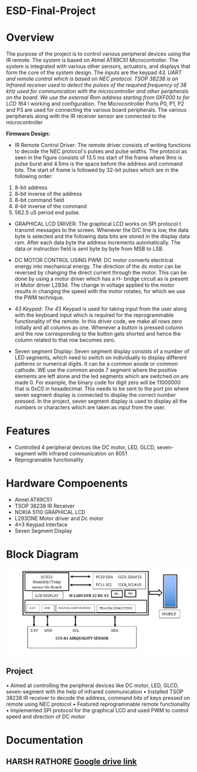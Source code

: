 # ESD-Final-Project

# Overview
The purpose of the project is to control various peripheral devices using the IR remote. The system is based on Atmel AT89C51 Microcontroller. The system is integrated with various other sensors, actuators, and displays that form the core of the system design. The inputs are the keypad 4*3, UART and remote control which is based on NEC protocol. TSOP 38238 is an Infrared receiver used to detect the pulses of the required frequency of 38 kHz used for communication with the microcontroller and other peripherals on the board. We use the external Rom address starting from 0XF000 to for LCD 16*4 l working and configuration. The Microcontroller Ports P0, P1, P2 and P3 are used for connecting the various board peripherals. The various peripherals along with the IR receiver sensor are connected to the microcontroller

**Firmware Design:**

-   IR Remote Control Driver:
The remote driver consists of writing functions to decode the NEC protocol's pulses and pulse widths. The protocol as seen in the figure consists of 13.5 ms start of the frame where 9ms is pulse burst and 4.5ms is the space before the address and command bits. The start of frame is followed by 32-bit pulses which are in the following order:
1. 8-bit address
2. 8-bit inverse of the address
3. 8-bit command field
4. 8-bit inverse of the command
5. 562.5 uS period end pulse.

-    GRAPHICAL LCD DRIVER:
The graphical LCD works on SPI protocol t transmit messages to the screen. Whenever the D/C line is low, the data byte is selected and the following data bits are stored in the display data ram. After each data byte the address increments automatically. The data or instruction field is sent byte by byte from MSB to LSB.

-    DC MOTOR CONTROL USING PWM:
DC motor converts electrical energy into mechanical energy. The direction of the dc motor can be reversed by changing the direct current through the motor. This can be done by using a motor driver which has a H- bridge circuit as is present in Motor driver L293d.
The change in voltage applied to the motor results in changing the speed with the motor rotates, for which we use the PWM technique.

-    4*3 Keypad:
The 4*3 Keypad is used for taking input from the user along with the keyboard input which is required for the reprogrammable functionality of the remote. In this driver code, we make all rows zero initially and all columns as one. Whenever a button is pressed column and the row corresponding to the button gets shorted and hence the column related to that row becomes zero.

-    Seven segment Display:
Seven segment display consists of a number of LED segments, which need to switch on individually to display different patterns or numerical digits. It can be a common anode or common cathode. WE use the common anode 7 segment where the positive elements are left alone and the led segments which are switched on are made 0. For example, the binary code for digit zero will be 11000000 that is 0xC0 in hexadecimal. This needs to be sent to the port pin where seven segment display is connected to display the correct number pressed. In the project, seven segment display is used to display all the numbers or characters which are taken as input from the user.

# Features 
* Controlled 4 peripheral devices like DC motor, LED, GLCD, seven-segment with infrared communication on 8051
* Reprogramable functionality

# Hardware Compoenents
* Atmel AT89C51
* TSOP 38238 IR Receiver
* NOKIA 5110 GRAPHICAL LCD
* L293DNE Motor driver and Dc motor
* 4*3 Keypad Interface
* Seven Segment Display

# Block Diagram
![](https://github.com/HARSH1911RATHORE/IOT_final_project_spring_2020/blob/master/BLOCK_DIAGRAM_IOT.png)

## [](https://github.com/HARSH1911RATHORE/IOT_final_project_spring_2020/tree/1262f5e660c0273681406807c0b4457386b7123b#project-status)Project
•	Aimed at controlling the peripheral devices like DC motor, LED, GLCD, seven-segment with the help of infrared communication
•	Installed TSOP 38238 IR receiver to decode the address, command bits of keys pressed on remote using NEC protocol
•	Featured reprogrammable remote functionality 
•	Implemented SPI protocol for the graphical LCD and used PWM to control speed and direction of DC motor

# Documentation
## HARSH RATHORE [](https://github.com/HARSH1911RATHORE/IOT_final_project_spring_2020/tree/1262f5e660c0273681406807c0b4457386b7123b#google-drive-link)[Google drive link](https://drive.google.com/drive/u/1/folders/1FM8G4nL0fplihENYMFtwnbRBXwX1w5KG)
